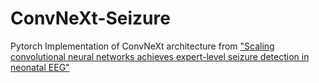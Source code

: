 # ConvNeXt-Seizure
Pytorch Implementation of ConvNeXt architecture from ["Scaling convolutional neural networks achieves expert-level seizure detection in neonatal EEG"](https://arxiv.org/abs/2405.09911)


